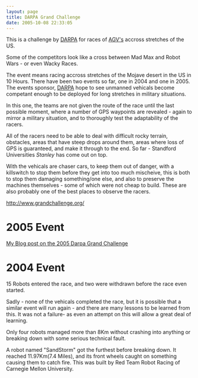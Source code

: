 ```yaml
---
layout: page
title: DARPA Grand Challenge
date: 2005-10-08 22:33:05
---
```

This is a challenge by <a href="/wiki/darpa.html" title="Defense Advanced Research Projects Agency">DARPA</a> for races of <a href="/wiki/agv.html" title="Automated Guided Vehical">AGV's</a> accross stretches of the US.

Some of the competitors look like a cross between Mad Max and Robot Wars - or even Wacky Races.

The event means racing accross stretches of the Mojave desert in the US in 10 Hours. There have been two events so far, one in 2004 and one in 2005. The events sponsor, <a href="/wiki/darpa.html" title="Defense Advanced Research Projects Agency">DARPA</a> hope to see unmanned vehicals become competant enough to be deployed for long stretches in military situations.

In this one, the teams are not given the route of the race until the last possible moment, where a number of GPS waypoints are revealed - again to mirror a military situation, and to thoroughly test the adaptability of the racers.

All of the racers need to be able to deal with difficult rocky terrain, obstacles, areas that have steep drops around them, areas where loss of GPS is guaranteed, and make it through to the end. So far - Standford Universities <em>Stanley</em> has come out on top.

With the vehicals are chaser cars, to keep them out of danger, with a killswitch to stop them before they get into too much mischeive, this is both to stop them damaging something/one else, and also to preserve the machines themselves - some of which were not cheap to build. These are also probably one of the best places to observe the racers.

<http://www.grandchallenge.org/>

<h1  id="Event">2005 Event</h1>

<a href="{% post_url 2005-10-08-more-info-on-the-darpa-grand-challenge-result %}">My Blog post on the 2005 Darpa Grand Challenge</a>

<h1  id="Event_2">2004 Event</h1>
15 Robots entered the race, and two were withdrawn before the race even started.

Sadly - none of the vehicals completed the race, but it is possible that a similar event will run again - and there are many lessons to be learned from this.  It was not a failure- as even an attempt on this will allow a great deal of learning.

Only four robots managed more than 8Km without crashing into anything or breaking down with some serious technical fault.

A robot named "SandStorm" got the furthest before breaking down.  It reached 11.97Km(7.4 Miles), and its front wheels caught on something causing them to catch fire.  This was built by Red Team Robot Racing of Carnegie Mellon University.
